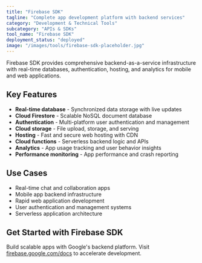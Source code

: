 ```yaml
---
title: "Firebase SDK"
tagline: "Complete app development platform with backend services"
category: "Development & Technical Tools"
subcategory: "APIs & SDKs"
tool_name: "Firebase SDK"
deployment_status: "deployed"
image: "/images/tools/firebase-sdk-placeholder.jpg"
---
```

Firebase SDK provides comprehensive backend-as-a-service infrastructure with real-time databases, authentication, hosting, and analytics for mobile and web applications.

## Key Features

- **Real-time database** - Synchronized data storage with live updates
- **Cloud Firestore** - Scalable NoSQL document database
- **Authentication** - Multi-platform user authentication and management
- **Cloud storage** - File upload, storage, and serving
- **Hosting** - Fast and secure web hosting with CDN
- **Cloud functions** - Serverless backend logic and APIs
- **Analytics** - App usage tracking and user behavior insights
- **Performance monitoring** - App performance and crash reporting

## Use Cases

- Real-time chat and collaboration apps
- Mobile app backend infrastructure
- Rapid web application development
- User authentication and management systems
- Serverless application architecture

## Get Started with Firebase SDK

Build scalable apps with Google's backend platform. Visit [firebase.google.com/docs](https://firebase.google.com/docs) to accelerate development.